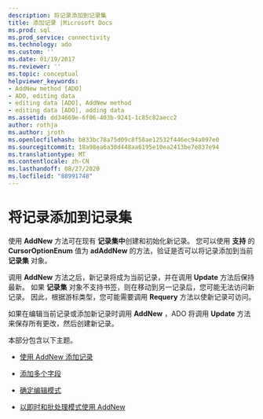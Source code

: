 ```yaml
---
description: 将记录添加到记录集
title: 添加记录 |Microsoft Docs
ms.prod: sql
ms.prod_service: connectivity
ms.technology: ado
ms.custom: ''
ms.date: 01/19/2017
ms.reviewer: ''
ms.topic: conceptual
helpviewer_keywords:
- AddNew method [ADO]
- ADO, editing data
- editing data [ADO], AddNew method
- editing data [ADO], adding data
ms.assetid: dd34669e-6f06-403b-9241-1c85c82aecc2
author: rothja
ms.author: jroth
ms.openlocfilehash: b833bc78a75d09c8f58ae12532f446ec94a097e0
ms.sourcegitcommit: 18a98ea6a30d448aa6195e10ea2413be7e837e94
ms.translationtype: MT
ms.contentlocale: zh-CN
ms.lasthandoff: 08/27/2020
ms.locfileid: "88991748"
---
```

# <a name="adding-records-to-a-recordset"></a>将记录添加到记录集
使用 **AddNew** 方法可在现有 **记录集中**创建和初始化新记录。 您可以使用 **支持** 的 **CursorOptionEnum** 值为 **adAddNew** 的方法，验证是否可以将记录添加到当前 **记录集** 对象。

 调用 **AddNew** 方法之后，新记录将成为当前记录，并在调用 **Update** 方法后保持最新。 如果 **记录集** 对象不支持书签，则在移动到另一记录后，您可能无法访问新记录。 因此，根据游标类型，您可能需要调用 **Requery** 方法以使新记录可访问。

 如果在编辑当前记录或添加新记录时调用 **AddNew** ，ADO 将调用 **Update** 方法来保存所有更改，然后创建新记录。

 本部分包含以下主题。

-   [使用 AddNew 添加记录](./adding-records-using-addnew.md)

-   [添加多个字段](./adding-multiple-fields.md)

-   [确定编辑模式](./determining-edit-mode.md)

-   [以即时和批处理模式使用 AddNew](./using-addnew-in-immediate-and-batch-modes.md)